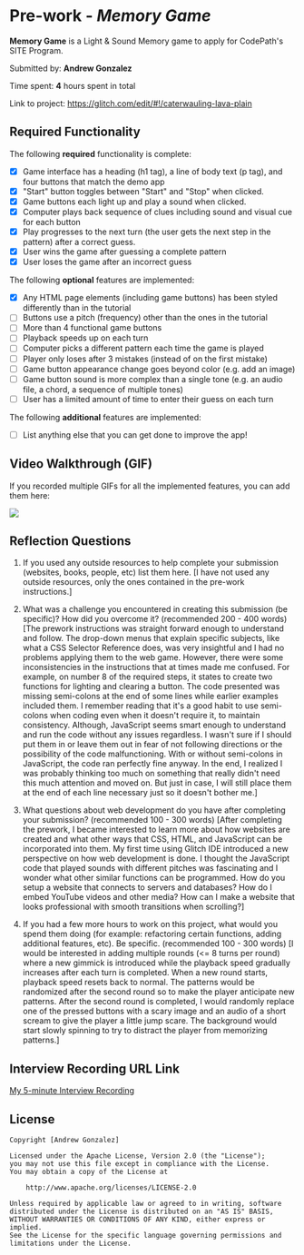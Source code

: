 # Pre-work - *Memory Game*

**Memory Game** is a Light & Sound Memory game to apply for CodePath's SITE Program. 

Submitted by: **Andrew Gonzalez**

Time spent: **4** hours spent in total

Link to project: https://glitch.com/edit/#!/caterwauling-lava-plain

## Required Functionality

The following **required** functionality is complete:

* [x] Game interface has a heading (h1 tag), a line of body text (p tag), and four buttons that match the demo app
* [x] "Start" button toggles between "Start" and "Stop" when clicked. 
* [x] Game buttons each light up and play a sound when clicked. 
* [x] Computer plays back sequence of clues including sound and visual cue for each button
* [x] Play progresses to the next turn (the user gets the next step in the pattern) after a correct guess. 
* [x] User wins the game after guessing a complete pattern
* [x] User loses the game after an incorrect guess

The following **optional** features are implemented:

* [x] Any HTML page elements (including game buttons) has been styled differently than in the tutorial
* [ ] Buttons use a pitch (frequency) other than the ones in the tutorial
* [ ] More than 4 functional game buttons
* [ ] Playback speeds up on each turn
* [ ] Computer picks a different pattern each time the game is played
* [ ] Player only loses after 3 mistakes (instead of on the first mistake)
* [ ] Game button appearance change goes beyond color (e.g. add an image)
* [ ] Game button sound is more complex than a single tone (e.g. an audio file, a chord, a sequence of multiple tones)
* [ ] User has a limited amount of time to enter their guess on each turn

The following **additional** features are implemented:

- [ ] List anything else that you can get done to improve the app!

## Video Walkthrough (GIF)

If you recorded multiple GIFs for all the implemented features, you can add them here:

![](https://i.imgur.com/a7FN7HM.gif)

## Reflection Questions
1. If you used any outside resources to help complete your submission (websites, books, people, etc) list them here. 
[I have not used any outside resources, only the ones contained in the pre-work instructions.]

2. What was a challenge you encountered in creating this submission (be specific)? How did you overcome it? (recommended 200 - 400 words) 
[The prework instructions was straight forward enough to understand and follow. The drop-down menus that explain specific subjects, like what a CSS Selector Reference does, was very insightful and I had no problems applying them to the web game. However, there were some inconsistencies in the instructions that at times made me confused. For example, on number 8 of the required steps, it states to create two functions for lighting and clearing a button. The code presented was missing semi-colons at the end of some lines while earlier examples included them. I remember reading that it's a good habit to use semi-colons when coding even when it doesn't require it, to maintain consistency. Although, JavaScript seems smart enough to understand and run the code without any issues regardless. I wasn't sure if I should put them in or leave them out in fear of not following directions or the possibility of the code malfunctioning. With or without semi-colons in JavaScript, the code ran perfectly fine anyway. In the end, I realized I was probably thinking too much on something that really didn't need this much attention and moved on. But just in case, I will still place them at the end of each line necessary just so it doesn't bother me.]

3. What questions about web development do you have after completing your submission? (recommended 100 - 300 words) 
[After completing the prework, I became interested to learn more about how websites are created and what other ways that CSS, HTML, and JavaScript can be incorporated into them. My first time using Glitch IDE introduced a new perspective on how web development is done. I thought the JavaScript code that played sounds with different pitches was fascinating and I wonder what other similar functions can be programmed. How do you setup a website that connects to servers and databases? How do I embed YouTube videos and other media? How can I make a website that looks professional with smooth transitions when scrolling?]

4. If you had a few more hours to work on this project, what would you spend them doing (for example: refactoring certain functions, adding additional features, etc). Be specific. (recommended 100 - 300 words) 
[I would be interested in adding multiple rounds (<= 8 turns per round) where a new gimmick is introduced while the playback speed gradually increases after each turn is completed. When a new round starts, playback speed resets back to normal. The patterns would be randomized after the second round so to make the player anticipate new patterns. After the second round is completed, I would randomly replace one of the pressed buttons with a scary image and an audio of a short scream to give the player a little jump scare. The background would start slowly spinning to try to distract the player from memorizing patterns.]



## Interview Recording URL Link

[My 5-minute Interview Recording](your-link-here)


## License

    Copyright [Andrew Gonzalez]

    Licensed under the Apache License, Version 2.0 (the "License");
    you may not use this file except in compliance with the License.
    You may obtain a copy of the License at

        http://www.apache.org/licenses/LICENSE-2.0

    Unless required by applicable law or agreed to in writing, software
    distributed under the License is distributed on an "AS IS" BASIS,
    WITHOUT WARRANTIES OR CONDITIONS OF ANY KIND, either express or implied.
    See the License for the specific language governing permissions and
    limitations under the License.